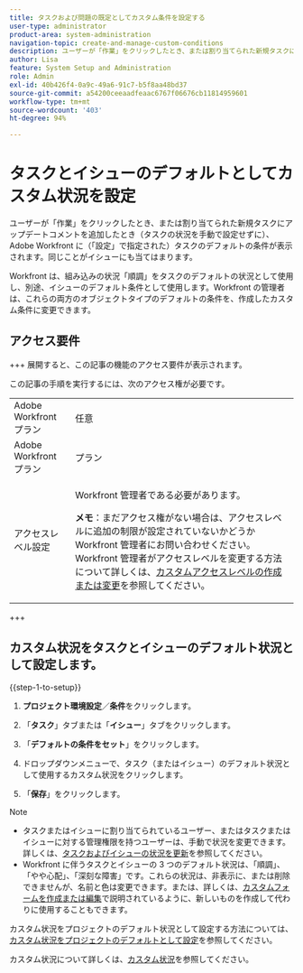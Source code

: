 ```yaml
---
title: タスクおよび問題の既定としてカスタム条件を設定する
user-type: administrator
product-area: system-administration
navigation-topic: create-and-manage-custom-conditions
description: ユーザーが「作業」をクリックしたとき、または割り当てられた新規タスクにアップデートコメントを追加したとき（タスクの状況を手動で設定せずに）、Adobe Workfront に（「設定」で指定された）タスクのデフォルトの条件が表示されます。同じことがイシューにも当てはまります。
author: Lisa
feature: System Setup and Administration
role: Admin
exl-id: 40b426f4-0a9c-49a6-91c7-b5f8aa48bd37
source-git-commit: a54200ceeaadfeaac6767f06676cb11814959601
workflow-type: tm+mt
source-wordcount: '403'
ht-degree: 94%

---
```


# タスクとイシューのデフォルトとしてカスタム状況を設定

ユーザーが「作業」をクリックしたとき、または割り当てられた新規タスクにアップデートコメントを追加したとき（タスクの状況を手動で設定せずに）、Adobe Workfront に（「設定」で指定された）タスクのデフォルトの条件が表示されます。同じことがイシューにも当てはまります。

Workfront は、組み込みの状況「順調」をタスクのデフォルトの状況として使用し、別途、イシューのデフォルト条件として使用します。Workfront の管理者は、これらの両方のオブジェクトタイプのデフォルトの条件を、作成したカスタム条件に変更できます。

## アクセス要件

+++ 展開すると、この記事の機能のアクセス要件が表示されます。

この記事の手順を実行するには、次のアクセス権が必要です。

<table style="table-layout:auto"> 
 <col> 
 <col> 
 <tbody> 
  <tr> 
   <td role="rowheader">Adobe Workfront プラン</td> 
   <td>任意</td> 
  </tr> 
  <tr> 
   <td role="rowheader">Adobe Workfront プラン</td> 
   <td>プラン</td> 
  </tr> 
  <tr> 
   <td role="rowheader">アクセスレベル設定</td> 
   <td> <p>Workfront 管理者である必要があります。</p> <p><b>メモ</b>：まだアクセス権がない場合は、アクセスレベルに追加の制限が設定されていないかどうか Workfront 管理者にお問い合わせください。Workfront 管理者がアクセスレベルを変更する方法について詳しくは、<a href="../../../administration-and-setup/add-users/configure-and-grant-access/create-modify-access-levels.md" class="MCXref xref">カスタムアクセスレベルの作成または変更</a>を参照してください。</p> </td> 
  </tr> 
 </tbody> 
</table>

+++

## カスタム状況をタスクとイシューのデフォルト状況として設定します。

{{step-1-to-setup}}

1. **プロジェクト環境設定**／**条件**&#x200B;をクリックします。

1. 「**タスク**」タブまたは「**イシュー**」タブをクリックします。

1. 「**デフォルトの条件をセット**」をクリックします。
1. ドロップダウンメニューで、タスク（またはイシュー）のデフォルト状況として使用するカスタム状況をクリックします。
1. 「**保存**」をクリックします。

>[!NOTE]
>
>* タスクまたはイシューに割り当てられているユーザー、またはタスクまたはイシューに対する管理権限を持つユーザーは、手動で状況を変更できます。詳しくは、[タスクおよびイシューの状況を更新](../../../manage-work/projects/updating-work-in-a-project/update-condition-for-tasks-and-issues.md)を参照してください。
>* Workfront に伴うタスクとイシューの 3 つのデフォルト状況は、「順調」、「やや心配」、「深刻な障害」です。これらの状況は、非表示に、または削除できませんが、名前と色は変更できます。または、詳しくは、[カスタムフォームを作成または編集](../../../administration-and-setup/customize-workfront/create-manage-custom-conditions/create-edit-custom-conditions.md)で説明されているように、新しいものを作成して代わりに使用することもできます。
>

カスタム状況をプロジェクトのデフォルト状況として設定する方法については、[カスタム状況をプロジェクトのデフォルトとして設定](../../../administration-and-setup/customize-workfront/create-manage-custom-conditions/set-custom-condition-default-projects.md)を参照してください。

カスタム状況について詳しくは、[カスタム状況](../../../administration-and-setup/customize-workfront/create-manage-custom-conditions/custom-conditions.md)を参照してください。
